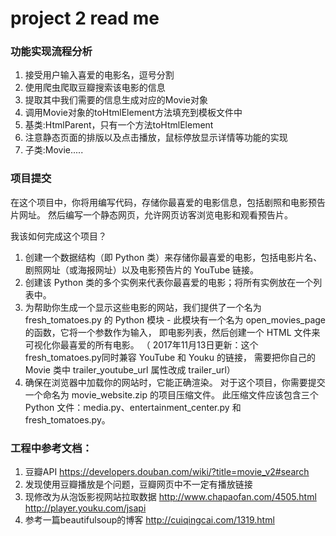 # project 2 read me
### 功能实现流程分析
1. 接受用户输入喜爱的电影名，逗号分割
2. 使用爬虫爬取豆瓣搜索该电影的信息
3. 提取其中我们需要的信息生成对应的Movie对象
4. 调用Movie对象的toHtmlElement方法填充到模板文件中
5. 基类:HtmlParent，只有一个方法toHtmlElement
6. 注意静态页面的排版以及点击播放，鼠标停放显示详情等功能的实现
7. 子类:Movie.....

### 项目提交
在这个项目中，你将用编写代码，存储你最喜爱的电影信息，包括剧照和电影预告片网址。
然后编写一个静态网页，允许网页访客浏览电影和观看预告片。

我该如何完成这个项目？
1. 创建一个数据结构（即 Python 类）来存储你最喜爱的电影，包括电影片名、
剧照网址（或海报网址）以及电影预告片的 YouTube 链接。
2. 创建该 Python 类的多个实例来代表你最喜爱的电影；将所有实例放在一个列表中。
3. 为帮助你生成一个显示这些电影的网站，我们提供了一个名为 fresh_tomatoes.py 的 
Python 模块 - 此模块有一个名为 open_movies_page的函数，它将一个参数作为输入，
即电影列表，然后创建一个 HTML 文件来可视化你最喜爱的所有电影。 
（ 2017年11月13日更新：这个fresh_tomatoes.py同时兼容 YouTube 和 Youku 的链接，
需要把你自己的 Movie 类中 trailer_youtube_url 属性改成 trailer_url）
4. 确保在浏览器中加载你的网站时，它能正确渲染。
对于这个项目，你需要提交一个命名为 movie_website.zip 的项目压缩文件。
此压缩文件应该包含三个 Python 文件：media.py、entertainment_center.py 和 fresh_tomatoes.py。



### 工程中参考文档：
1. 豆瓣API https://developers.douban.com/wiki/?title=movie_v2#search
2. 发现使用豆瓣播放是个问题，豆瓣网页中不一定有播放链接
3. 现修改为从泡饭影视网站拉取数据 http://www.chapaofan.com/4505.html http://player.youku.com/jsapi
4. 参考一篇beautifulsoup的博客 http://cuiqingcai.com/1319.html
